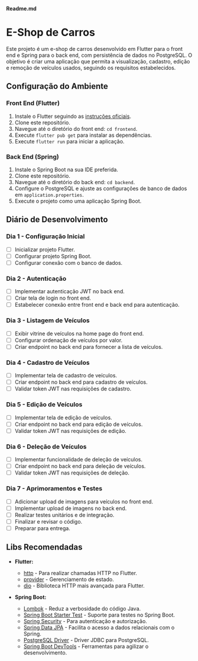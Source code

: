 **Readme.md**

# E-Shop de Carros

Este projeto é um e-shop de carros desenvolvido em Flutter para o front end e Spring para o back end, com persistência de dados no PostgreSQL. O objetivo é criar uma aplicação que permita a visualização, cadastro, edição e remoção de veículos usados, seguindo os requisitos estabelecidos.

## Configuração do Ambiente

### Front End (Flutter)

1. Instale o Flutter seguindo as [instruções oficiais](https://flutter.dev/docs/get-started/install).
2. Clone este repositório.
3. Navegue até o diretório do front end: `cd frontend`.
4. Execute `flutter pub get` para instalar as dependências.
5. Execute `flutter run` para iniciar a aplicação.

### Back End (Spring)

1. Instale o Spring Boot na sua IDE preferida.
2. Clone este repositório.
3. Navegue até o diretório do back end: `cd backend`.
4. Configure o PostgreSQL e ajuste as configurações de banco de dados em `application.properties`.
5. Execute o projeto como uma aplicação Spring Boot.

## Diário de Desenvolvimento

### Dia 1 - Configuração Inicial

- [ ] Inicializar projeto Flutter.
- [ ] Configurar projeto Spring Boot.
- [ ] Configurar conexão com o banco de dados.

### Dia 2 - Autenticação

- [ ] Implementar autenticação JWT no back end.
- [ ] Criar tela de login no front end.
- [ ] Estabelecer conexão entre front end e back end para autenticação.

### Dia 3 - Listagem de Veículos

- [ ] Exibir vitrine de veículos na home page do front end.
- [ ] Configurar ordenação de veículos por valor.
- [ ] Criar endpoint no back end para fornecer a lista de veículos.

### Dia 4 - Cadastro de Veículos

- [ ] Implementar tela de cadastro de veículos.
- [ ] Criar endpoint no back end para cadastro de veículos.
- [ ] Validar token JWT nas requisições de cadastro.

### Dia 5 - Edição de Veículos

- [ ] Implementar tela de edição de veículos.
- [ ] Criar endpoint no back end para edição de veículos.
- [ ] Validar token JWT nas requisições de edição.

### Dia 6 - Deleção de Veículos

- [ ] Implementar funcionalidade de deleção de veículos.
- [ ] Criar endpoint no back end para deleção de veículos.
- [ ] Validar token JWT nas requisições de deleção.

### Dia 7 - Aprimoramentos e Testes

- [ ] Adicionar upload de imagens para veículos no front end.
- [ ] Implementar upload de imagens no back end.
- [ ] Realizar testes unitários e de integração.
- [ ] Finalizar e revisar o código.
- [ ] Preparar para entrega.

## Libs Recomendadas

- **Flutter:**
  - [http](https://pub.dev/packages/http) - Para realizar chamadas HTTP no Flutter.
  - [provider](https://pub.dev/packages/provider) - Gerenciamento de estado.
  - [dio](https://pub.dev/packages/dio) - Biblioteca HTTP mais avançada para Flutter.

- **Spring Boot:**
  - [Lombok](https://projectlombok.org/) - Reduz a verbosidade do código Java.
  - [Spring Boot Starter Test](https://docs.spring.io/spring-boot/docs/current/reference/html/spring-boot-features.html#boot-features-testing) - Suporte para testes no Spring Boot.
  - [Spring Security](https://spring.io/projects/spring-security) - Para autenticação e autorização.
  - [Spring Data JPA](https://spring.io/projects/spring-data-jpa) - Facilita o acesso a dados relacionais com o Spring.
  - [PostgreSQL Driver](https://jdbc.postgresql.org/) - Driver JDBC para PostgreSQL.
  - [Spring Boot DevTools](https://docs.spring.io/spring-boot/docs/current/reference/html/using.html#using.devtools) - Ferramentas para agilizar o desenvolvimento.
